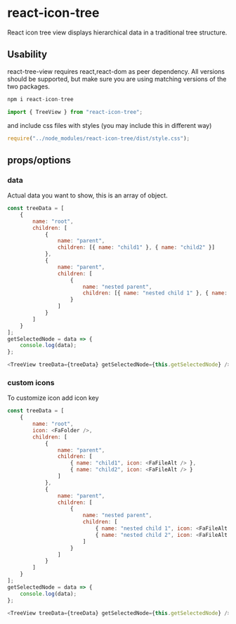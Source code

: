 # react-icon-tree

React icon tree view displays hierarchical data in a traditional tree structure.

## Usability

react-tree-view requires react,react-dom as peer dependency. All versions should be supported, but make sure you are using matching versions of the two packages.

```javascript
npm i react-icon-tree

import { TreeView } from "react-icon-tree";
```

and include css files with styles (you may include this in different way)

```javascript
require("../node_modules/react-icon-tree/dist/style.css");
```

## props/options

### data

Actual data you want to show, this is an array of object.

```javascript
const treeData = [
    {
        name: "root",
        children: [
            {
                name: "parent",
                children: [{ name: "child1" }, { name: "child2" }]
            },
            {
                name: "parent",
                children: [
                    {
                        name: "nested parent",
                        children: [{ name: "nested child 1" }, { name: "nested child 2" }]
                    }
                ]
            }
        ]
    }
];
getSelectedNode = data => {
    console.log(data);
};

<TreeView treeData={treeData} getSelectedNode={this.getSelectedNode} />;
```

### custom icons

To customize icon add icon key

```javascript
const treeData = [
    {
        name: "root",
        icon: <FaFolder />,
        children: [
            {
                name: "parent",
                children: [
                    { name: "child1", icon: <FaFileAlt /> },
                    { name: "child2", icon: <FaFileAlt /> }
                ]
            },
            {
                name: "parent",
                children: [
                    {
                        name: "nested parent",
                        children: [
                            { name: "nested child 1", icon: <FaFileAlt /> },
                            { name: "nested child 2", icon: <FaFileAlt /> }
                        ]
                    }
                ]
            }
        ]
    }
];
getSelectedNode = data => {
    console.log(data);
};

<TreeView treeData={treeData} getSelectedNode={this.getSelectedNode} />;
```
